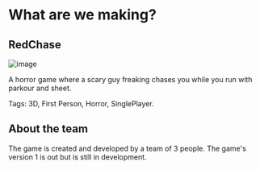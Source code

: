 <!-- aight man  

clone it

then open "TheProject.uproject"      should have UE5 installed 



make changes  in the project using  UE5
share assets using other means. 




run command " git lfs install " 

also
enable source control in UE5   "bottom right corner"
and set it to git  -->

# What are we making?
## RedChase 

![image](https://user-images.githubusercontent.com/96942390/232686054-fbbdfc58-556d-4f6e-b983-19b68876f3ee.png)

A horror game where a scary guy freaking chases you while you run with parkour and sheet.

Tags: 3D, First Person, Horror, SinglePlayer.

## About the team

The game is created and developed by a team of 3 people.
The game's version 1 is out but is still in development.



